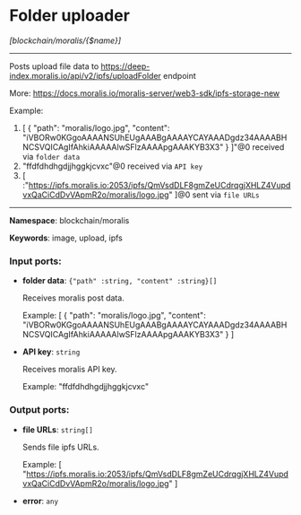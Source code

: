 # Folder uploader

_[blockchain/moralis/{$name}]_

---

Posts upload file data to  https://deep-index.moralis.io/api/v2/ipfs/uploadFolder endpoint

More: 
https://docs.moralis.io/moralis-server/web3-sdk/ipfs-storage-new

Example:
1. [
    {
      "path": "moralis/logo.jpg",
      "content": "iVBORw0KGgoAAAANSUhEUgAAABgAAAAYCAYAAADgdz34AAAABHNCSVQICAgIfAhkiAAAAAlwSFlzAAAApgAAAKYB3X3"
    }
  ]"@0 received via `folder data`  
2. "ffdfdhdhgdjjhggkjcvxc"@0 received via `API key` 
3. [  :"https://ipfs.moralis.io:2053/ipfs/QmVsdDLF8gmZeUCdrqgjXHLZ4VupdvxQaCiCdDvVApmR2o/moralis/logo.jpg" 
]@0 sent via `file URLs`

---

__Namespace__: blockchain/moralis

__Keywords__: image, upload, ipfs

### Input ports:

* __folder data__: ` {"path" :string, "content" :string}[] `

    Receives moralis post data.
    
    Example:
    [
        {
          "path": "moralis/logo.jpg",
          "content": "iVBORw0KGgoAAAANSUhEUgAAABgAAAAYCAYAAADgdz34AAAABHNCSVQICAgIfAhkiAAAAAlwSFlzAAAApgAAAKYB3X3"
        }
      ]


* __API key__: ` string `

    Receives moralis API key.
    
    Example: 
    "ffdfdhdhgdjjhggkjcvxc" 

### Output ports:

* __file URLs__: ` string[] `

    Sends file ipfs URLs.
    
    Example:
     [
    "https://ipfs.moralis.io:2053/ipfs/QmVsdDLF8gmZeUCdrqgjXHLZ4VupdvxQaCiCdDvVApmR2o/moralis/logo.jpg" 
    ]
    


* __error__: ` any `

